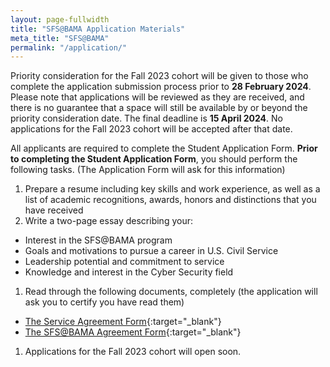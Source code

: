 ```yaml
---
layout: page-fullwidth
title: "SFS@BAMA Application Materials"
meta_title: "SFS@BAMA"
permalink: "/application/"
---
```



Priority consideration for the Fall 2023 cohort will be given to those who complete the application submission process prior to **28 February 2024**. Please note that applications will be reviewed as they are received, and there is no guarantee that a space will still be available by or beyond the priority consideration date. The final deadline is **15 April 2024**. No applications for the Fall 2023 cohort will be accepted after that date.


All applicants are required to complete the Student Application Form.
**Prior to completing the Student Application Form**, you should perform the following tasks. (The Application Form will ask for this information)


1. Prepare a resume including key skills and work experience, as well as a list of academic recognitions, awards, honors and distinctions that you have received
1. Write a two-page essay describing your:
* Interest in the SFS@BAMA program
* Goals and motivations to pursue a career in U.S. Civil Service
* Leadership potential and commitment to service
* Knowledge and interest in the Cyber Security field
1. Read through the following documents, completely (the application will ask you to certify you have read them)
* [The Service Agreement Form](https://alabama.box.com/s/r5vqcsbm04lk7h6dhkv5cewouese5941){:target="_blank"}
* [The SFS@BAMA Agreement Form](https://alabama.box.com/s/03nozzuhghe66syqb7rubfeeprhsyk92){:target="_blank"}
1. Applications for the Fall 2023 cohort will open soon.
